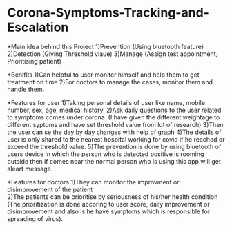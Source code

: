 # Corona-Symptoms-Tracking-and-Escalation

*Main idea behind this Project
1)Prevention (Using bluetooth feature)
2)Detection (Giving Threshold vlaue)
3)Manage (Assign test appointment, Prioritising patient)

*Benifits
1)Can helpful to user moniter himself and help them to get treatment on time
2)For doctors to manage the cases, monitor them and handle them.

*Features for user
1)Taking personal details of user like name, mobile number, sex, age, medical history.
2)Ask daily questions to the user related to symptoms comes under corona.
(I have given the different weightage to different syptoms and have set threshold value from lot of research)
3)Then the user can se the day by day changes with help of graph
4)The details of user is only shared to the nearest hospital working for covid if he reached or exceed the threshold value.
5)The prevention is done by using bluetooth of users device in which the person who is detected positive is rooming outside
  then if comes near the normal person who is using this app will get aleart message.

*Features for doctors
1)They can monitor the improvment or disimprovement of the patient  
2)The patients can be prioritise by seriousness of his/her health condition
(The prioritization is done accoring to user score, daily improvement or disimprovement and also is he have symptoms which is 
responsible for spreading of virus).
